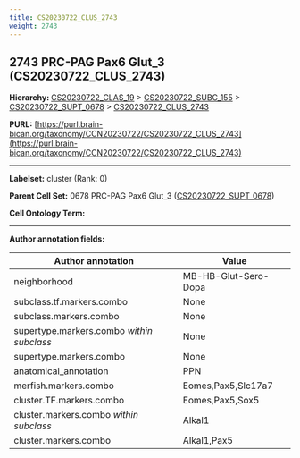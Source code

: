 ```yaml
---
title: CS20230722_CLUS_2743
weight: 2743
---
```

## 2743 PRC-PAG Pax6 Glut_3 (CS20230722_CLUS_2743)
<b>Hierarchy: </b>
[CS20230722_CLAS_19](../CS20230722_CLAS_19) >
[CS20230722_SUBC_155](../CS20230722_SUBC_155) >
[CS20230722_SUPT_0678](../CS20230722_SUPT_0678) >
[CS20230722_CLUS_2743](../CS20230722_CLUS_2743)

**PURL:** [https://purl.brain-bican.org/taxonomy/CCN20230722/CS20230722_CLUS_2743](https://purl.brain-bican.org/taxonomy/CCN20230722/CS20230722_CLUS_2743)

---


**Labelset:** cluster (Rank: 0)

**Parent Cell Set:** 0678 PRC-PAG Pax6 Glut_3 ([CS20230722_SUPT_0678](../CS20230722_SUPT_0678))



**Cell Ontology Term:** 

[MARKER GENES.]: #


---

[TRANSFERRED ANNOTATIONS.]: #


[AUTHOR ANNOTATION FIELDS.]: #


**Author annotation fields:**

| Author annotation | Value |
|-------------------|-------|
|neighborhood|MB-HB-Glut-Sero-Dopa|
|subclass.tf.markers.combo|None|
|subclass.markers.combo|None|
|supertype.markers.combo _within subclass_|None|
|supertype.markers.combo|None|
|anatomical_annotation|PPN|
|merfish.markers.combo|Eomes,Pax5,Slc17a7|
|cluster.TF.markers.combo|Eomes,Pax5,Sox5|
|cluster.markers.combo _within subclass_|Alkal1|
|cluster.markers.combo|Alkal1,Pax5|
